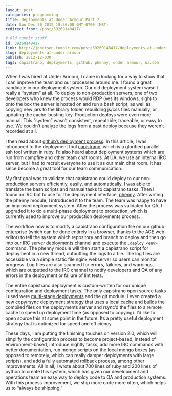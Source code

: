 ```yaml
---
layout: post
categories: programming
title: Deployments at Under Armour Part 2
date: Sun Dec 30 2012 19:36:00 GMT-0700 (MST)
redirect_from: /post/39269148417/

# Old tumblr stuff
id: 39269148417
link: http://joneisen.tumblr.com/post/39269148417/deployments-at-under-armour
slug: deployments-at-under-armour
publish: 2012-12-030
tags: capistrano, deployments, github, phenny, under armour, ua.com
---
```



When I was hired at Under Armour, I came in looking for a way to show that I can improve the team and our processes around me. I found a great candidate in our deployment system. Our old deployment system wasn’t really a “system” at all. To deploy to non-production servers, one of two developers who knew the process would RDP (yes its windows, sigh) to onto the box the server is hosted on and run a bash script, as well as copying new jars to the library folder, rebuilding js/css files manually, or updating the cache-busting key. Production deploys were even more manual. This “system” wasn’t consistent, repeatable, traceable, or easy to use. We couldn’t analyze the logs from a past deploy because they weren’t recorded at all.

I then read about [github’s deployment process](https://github.com/blog/1241-deploying-at-github). In this article, I was introduced to the deployment tool [capistrano](https://github.com/capistrano/capistrano), which is a glorified parallel ssh tool written in ruby. I’d also heard about deployment systems which are run from campfire and other team chat rooms. At UA, we use an internal IRC server, but I had to recruit everyone to use it as our main chat room. It has since become a great tool for our team communication.

My first goal was to validate that capistrano could deploy to our non-production servers efficiently, easily, and automatically. I was able to translate the bash scripts and manual tasks to capistrano tasks. Then I found an IRC bot to use for the deployment interface, [phenny](http://inamidst.com/phenny/). After writing the phenny module, I introduced it to the team. The team was happy to have an improved deployment system. After the process was validated for QA, I upgraded it to do a multi-phase deployment to production, which is currently used to improve our production deployments process.

The workflow now is to modify a capistrano configuration file on our github enterprise (which can be done entirely in a browser, thanks to the ACE web editor) to tell the system which repository and branch to deploy and then go into our IRC server deployments channel and execute the `.deploy <env>` command. The phenny module will then start a capistrano script for deployment in a new thread, outputting the logs to a file. The log files are accessible via a simple static file nginx webserver so users can monitor progress. Log files are also scanned for errors, failures, and warnings, which are outputted to the IRC channel to notify developers and QA of any errors in the deployment or failure of lint tests.

The entire capistrano deployment is custom-written for our unique configuration and deployment tasks. The only capistrano open source tasks I used were [multi-stage deployments](https://github.com/capistrano/capistrano/wiki/2.x-Multistage-Extension) and the git module. I even created a new copy/rsync deployment strategy that uses a local cache and builds the compiled files on the deployments server and rsync’d the files to a remote cache to speed up deployment time (as opposed to copying). I’d like to open source this at some point in the future. Its a pretty useful deployment strategy that is optimized for speed and efficiency.

These days, I am putting the finishing touches on version 2.0, which will simplify the configuration process to become project-based, instead of environment-based, introduce nightly tasks, add more IRC commands with better documentation, run mongo scripts on the local mongo boxes (as opposed to remotely, which can really damper deployments with large scripts), and add a fully automated rollback process, among other improvements. All in all, I wrote about 700 lines of ruby and 200 lines of python to create this system, which has given our development and operations team an easy way to deploy code to QA and production systems. With this process improvement, we ship more code more often, which helps us to “always be shipping.”
